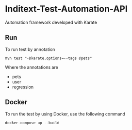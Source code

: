 # Inditext-Test-Automation-API
Automation framework developed with Karate


## Run
To run test by annotation
```
mvn test "-Dkarate.options=--tags @pets"
```

Where the annotations are
* pets
* user
* regression

## Docker
To run the test by using Docker, use the following command
```docker
docker-compose up --build
```
